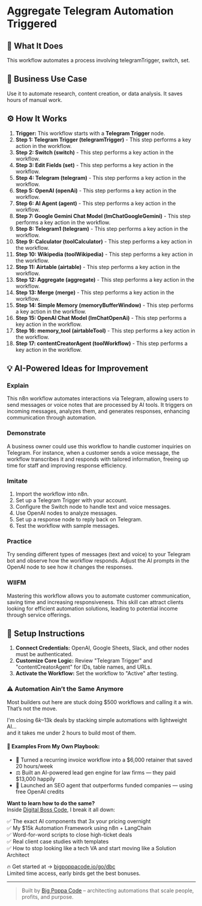 # Aggregate Telegram Automation Triggered

## 🚀 What It Does
This workflow automates a process involving telegramTrigger, switch, set.

## 💼 Business Use Case
Use it to automate research, content creation, or data analysis. It saves hours of manual work.

## ⚙️ How It Works
1.  **Trigger:** This workflow starts with a **Telegram Trigger** node.
2. **Step 1: Telegram Trigger (telegramTrigger)** - This step performs a key action in the workflow.
3. **Step 2: Switch (switch)** - This step performs a key action in the workflow.
4. **Step 3: Edit Fields (set)** - This step performs a key action in the workflow.
5. **Step 4: Telegram (telegram)** - This step performs a key action in the workflow.
6. **Step 5: OpenAI (openAi)** - This step performs a key action in the workflow.
7. **Step 6: AI Agent (agent)** - This step performs a key action in the workflow.
8. **Step 7: Google Gemini Chat Model (lmChatGoogleGemini)** - This step performs a key action in the workflow.
9. **Step 8: Telegram1 (telegram)** - This step performs a key action in the workflow.
10. **Step 9: Calculator (toolCalculator)** - This step performs a key action in the workflow.
11. **Step 10: Wikipedia (toolWikipedia)** - This step performs a key action in the workflow.
12. **Step 11: Airtable (airtable)** - This step performs a key action in the workflow.
13. **Step 12: Aggregate (aggregate)** - This step performs a key action in the workflow.
14. **Step 13: Merge (merge)** - This step performs a key action in the workflow.
15. **Step 14: Simple Memory (memoryBufferWindow)** - This step performs a key action in the workflow.
16. **Step 15: OpenAI Chat Model (lmChatOpenAi)** - This step performs a key action in the workflow.
17. **Step 16: memory_tool (airtableTool)** - This step performs a key action in the workflow.
18. **Step 17: contentCreatorAgent (toolWorkflow)** - This step performs a key action in the workflow.

## 💡 AI-Powered Ideas for Improvement
### Explain
This n8n workflow automates interactions via Telegram, allowing users to send messages or voice notes that are processed by AI tools. It triggers on incoming messages, analyzes them, and generates responses, enhancing communication through automation.

### Demonstrate
A business owner could use this workflow to handle customer inquiries on Telegram. For instance, when a customer sends a voice message, the workflow transcribes it and responds with tailored information, freeing up time for staff and improving response efficiency.

### Imitate
1. Import the workflow into n8n.
2. Set up a Telegram Trigger with your account.
3. Configure the Switch node to handle text and voice messages.
4. Use OpenAI nodes to analyze messages.
5. Set up a response node to reply back on Telegram.
6. Test the workflow with sample messages.

### Practice
Try sending different types of messages (text and voice) to your Telegram bot and observe how the workflow responds. Adjust the AI prompts in the OpenAI node to see how it changes the responses.

### WIIFM
Mastering this workflow allows you to automate customer communication, saving time and increasing responsiveness. This skill can attract clients looking for efficient automation solutions, leading to potential income through service offerings.

## 🔧 Setup Instructions
1. **Connect Credentials:** OpenAI, Google Sheets, Slack, and other nodes must be authenticated.
2. **Customize Core Logic:** Review "Telegram Trigger" and "contentCreatorAgent" for IDs, table names, and URLs.
3. **Activate the Workflow:** Set the workflow to "Active" after testing.

### ⚠️ Automation Ain’t the Same Anymore

Most builders out here are stuck doing $500 workflows and calling it a win.  
That’s not the move.  

I'm closing $6k–$13k deals by stacking simple automations with lightweight AI...  
and it takes me under 2 hours to build most of them.

#### 🧠 Examples From My Own Playbook:
- 🔁 Turned a recurring invoice workflow into a $6,000 retainer that saved 20 hours/week  
- ⚖️ Built an AI-powered lead gen engine for law firms — they paid $13,000 happily  
- 🚀 Launched an SEO agent that outperforms funded companies — using free OpenAI credits  

**Want to learn how to do the same?**  
Inside [Digital Boss Code](https://bigpoppacode.io/go/dbc), I break it all down:

✅ The exact AI components that 3x your pricing overnight  
✅ My $15k Automation Framework using n8n + LangChain  
✅ Word-for-word scripts to close high-ticket deals  
✅ Real client case studies with templates  
✅ How to stop looking like a tech VA and start moving like a Solution Architect  

🔥 Get started at → [bigpoppacode.io/go/dbc](https://bigpoppacode.io/go/dbc)  
Limited time access, early birds get the best bonuses.

---
> Built by [Big Poppa Code](https://bigpoppacode.io) – architecting automations that scale people, profits, and purpose.
